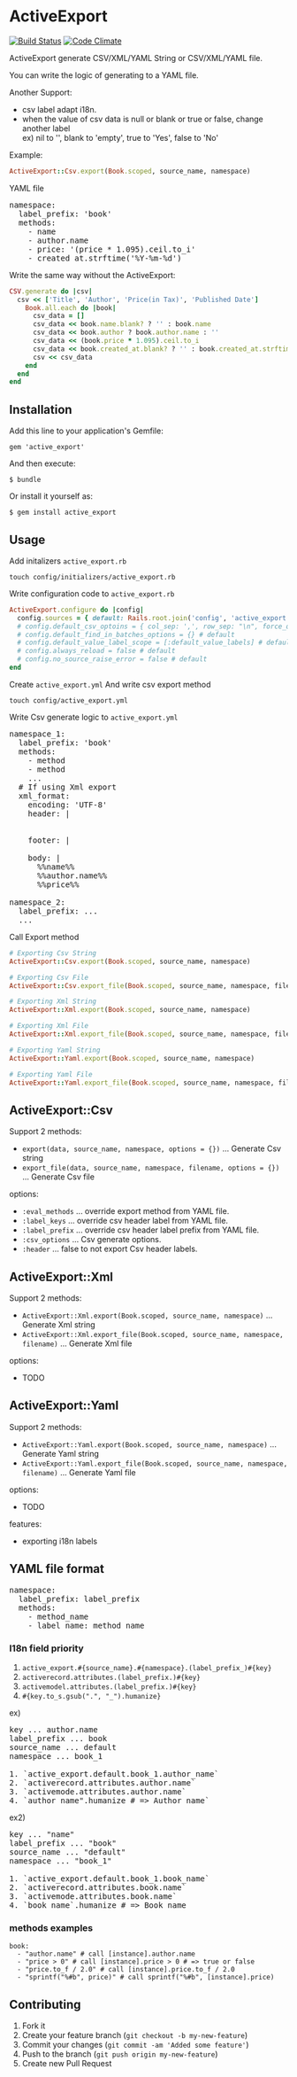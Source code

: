 # ActiveExport

[![Build Status](https://secure.travis-ci.org/kengos/active_export.png?branch=master)](http://travis-ci.org/kengos/active_export)
[![Code Climate](https://codeclimate.com/badge.png)](https://codeclimate.com/github/kengos/active_export)

ActiveExport generate CSV/XML/YAML String or CSV/XML/YAML file.

You can write the logic of generating to a YAML file.

Another Support:

  * csv label adapt i18n.
  * when the value of csv data is null or blank or true or false, change another label<br>
  ex) nil to '', blank to 'empty', true to 'Yes', false to 'No'<br>

Example:

````ruby
ActiveExport::Csv.export(Book.scoped, source_name, namespace)
````

YAML file
<pre>
namespace:
  label_prefix: 'book'
  methods:
    - name
    - author.name
    - price: '(price * 1.095).ceil.to_i'
    - created_at.strftime('%Y-%m-%d')
</pre>

Write the same way without the ActiveExport:

````ruby
CSV.generate do |csv|
  csv << ['Title', 'Author', 'Price(in Tax)', 'Published Date']
    Book.all.each do |book|
      csv_data = []
      csv_data << book.name.blank? ? '' : book.name
      csv_data << book.author ? book.author.name : ''
      csv_data << (book.price * 1.095).ceil.to_i
      csv_data << book.created_at.blank? ? '' : book.created_at.strftime('%Y-%m-%d')
      csv << csv_data
    end
  end
end
````

## Installation

Add this line to your application's Gemfile:

    gem 'active_export'

And then execute:

    $ bundle

Or install it yourself as:

    $ gem install active_export

## Usage

Add initalizers `active_export.rb`

    touch config/initializers/active_export.rb

Write configuration code to `active_export.rb`

````ruby
ActiveExport.configure do |config|
  config.sources = { default: Rails.root.join('config', 'active_export.yml') }
  # config.default_csv_optoins = { col_sep: ',', row_sep: "\n", force_quotes: true }
  # config.default_find_in_batches_options = {} # default
  # config.default_value_label_scope = [:default_value_labels] # default
  # config.always_reload = false # default
  # config.no_source_raise_error = false # default
end
````

Create `active_export.yml` And write csv export method

    touch config/active_export.yml

Write Csv generate logic to `active_export.yml`

<pre>
namespace_1:
  label_prefix: 'book'
  methods:
    - method
    - method
    ...
  # If using Xml export
  xml_format:
    encoding: 'UTF-8'
    header: |
      <?xml version="1.0" encoding="UTF-8"?>
      <records>
    footer: |
      </records>
    body: |
      <name>%%name%%</name>
      <author_name>%%author.name%%</author_name>
      <price>%%price%%</price>

namespace_2:
  label_prefix: ...
  ...
</pre>

Call Export method

```ruby
# Exporting Csv String
ActiveExport::Csv.export(Book.scoped, source_name, namespace)

# Exporting Csv File
ActiveExport::Csv.export_file(Book.scoped, source_name, namespace, filename)

# Exporting Xml String
ActiveExport::Xml.export(Book.scoped, source_name, namespace)

# Exporting Xml File
ActiveExport::Xml.export_file(Book.scoped, source_name, namespace, filename)

# Exporting Yaml String
ActiveExport::Yaml.export(Book.scoped, source_name, namespace)

# Exporting Yaml File
ActiveExport::Yaml.export_file(Book.scoped, source_name, namespace, filename)
```

## ActiveExport::Csv

Support 2 methods:

  * `export(data, source_name, namespace, options = {})` ... Generate Csv string
  * `export_file(data, source_name, namespace, filename, options = {})` ... Generate Csv file

options:

  * `:eval_methods` ... override export method from YAML file.
  * `:label_keys` ... override csv header label from YAML file.
  * `:label_prefix` ... override csv header label prefix from YAML file.
  * `:csv_options` ... Csv generate options.
  * `:header` ... false to not export Csv header labels.

## ActiveExport::Xml

Support 2 methods:

  * `ActiveExport::Xml.export(Book.scoped, source_name, namespace)` ... Generate Xml string
  * `ActiveExport::Xml.export_file(Book.scoped, source_name, namespace, filename)` ... Generate Xml file

options:

  * TODO

## ActiveExport::Yaml

Support 2 methods:

  * `ActiveExport::Yaml.export(Book.scoped, source_name, namespace)` ... Generate Yaml string
  * `ActiveExport::Yaml.export_file(Book.scoped, source_name, namespace, filename)` ... Generate Yaml file

options:

  * TODO

features:

  * exporting i18n labels

## YAML file format

<pre>
namespace:
  label_prefix: label_prefix
  methods:
    - method_name
    - label_name: method_name
</pre>

### I18n field priority

1. `active_export.#{source_name}.#{namespace}.(label_prefix_)#{key}`
2. `activerecord.attributes.(label_prefix.)#{key}`
3. `activemodel.attributes.(label_prefix.)#{key}`
4. `#{key.to_s.gsub(".", "_").humanize}`

ex)
<pre>
key ... author.name
label_prefix ... book
source_name ... default
namespace ... book_1

1. `active_export.default.book_1.author_name`
2. `activerecord.attributes.author.name`
3. `activemode.attributes.author.name`
4. `author_name".humanize # => Author name`
</pre>

ex2)
<pre>
key ... "name"
label_prefix ... "book"
source_name ... "default"
namespace ... "book_1"

1. `active_export.default.book_1.book_name`
2. `activerecord.attributes.book.name`
3. `activemode.attributes.book.name`
4. `book_name`.humanize # => Book name
</pre>


### methods examples

```
book:
  - "author.name" # call [instance].author.name
  - "price > 0" # call [instance].price > 0 # => true or false
  - "price.to_f / 2.0" # call [instance].price.to_f / 2.0
  - "sprintf("%#b", price)" # call sprintf("%#b", [instance].price)
```

## Contributing

1. Fork it
2. Create your feature branch (`git checkout -b my-new-feature`)
3. Commit your changes (`git commit -am 'Added some feature'`)
4. Push to the branch (`git push origin my-new-feature`)
5. Create new Pull Request
